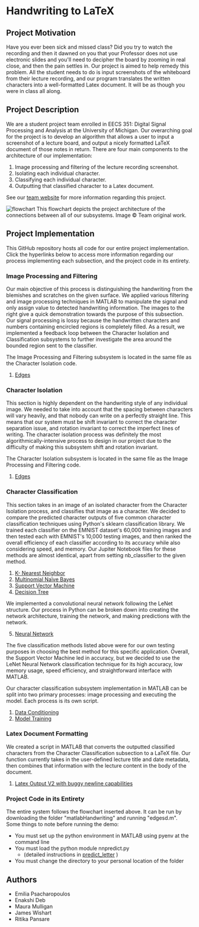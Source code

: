 # Handwriting to LaTeX
## Project Motivation
Have you ever been sick and missed class? Did you try to watch the recording and then it dawned on you that your Professor does not use electronic slides and you'll need to decipher the board by zooming in real close, and then the pain settles in. Our project is aimed to help remedy this problem.  All the student needs to do is input screenshots of the whiteboard from their lecture recording, and our program translates the written characters into a well-formatted Latex document. It will be as though you were in class all along.  

## Project Description

We are a student project team enrolled in EECS 351: Digital Signal Processing and Analysis at the University of Michigan.
Our overarching goal for the project is to develop an algorithm that allows a user to input a screenshot of a lecture board, and output a nicely formatted LaTeX document of those notes in return. There are four main components to the architecture of our implementation:
1. Image processing and filtering of the lecture recording screenshot.
2. Isolating each individual character.
3. Classifying each individual character.
4. Outputting that classified character to a Latex document.

See our [team website](https://sites.google.com/umich.edu/eecs-351-handwriting-to-latex/home?authuser=0) for more information regarding this project.

![flowchart](https://user-images.githubusercontent.com/84528674/165018351-2b05c0e2-7967-49e4-bc2d-b2d0b41fc758.jpg)
This flowchart depicts the project architecture of the connections between all of our subsystems. Image © Team original work.


## Project Implementation

This GitHub repository hosts all code for our entire project implementation. Click the hyperlinks below to access more information regarding our process implementing each subsection, and the project code in its entirety. 

### Image Processing and Filtering
Our main objective of this process is distinguishing the handwriting from the blemishes and scratches on the given surface. We applied various filtering and image processing techniques in MATLAB to manipulate the signal and only assign value to detected handwriting information. The images to the right give a quick demonstration towards the purpose of this subsection. Our signal processing is lossy because the handwritten characters and numbers containing encircled regions is completely filled. As a result, we implemented a feedback loop between the Character Isolation and Classification subsystems to further investigate the area around the bounded region sent to the classifier.

The Image Processing and Filtering subsystem is located in the same file as the Character Isolation code.
1. [Edges](https://github.com/EmiliaPsacharopoulos/HandwritingToLatex/blob/main/edgesd.m)

### Character Isolation
This section is highly dependent on the handwriting style of any individual image. We needed to take into account that the spacing between characters will vary heavily, and that nobody can write on a perfectly straight line. This means that our system must be shift invariant to correct the character separation issue, and rotation invariant to correct the imperfect lines of writing. The character isolation process was definitely the most algorithmically-intensive process to design in our project due to the difficulty of making this subsystem shift and rotation invariant. 

The Character Isolation subsystem is located in the same file as the Image Processing and Filtering code.
1. [Edges](https://github.com/EmiliaPsacharopoulos/HandwritingToLatex/blob/main/edgesd.m)


### Character Classification
This section takes in an image of an isolated character from the Character Isolation process, and classifies that image as a character. We decided to compare the predicted character outputs of five common character classification techniques using Python's sklearn classification library. We trained each classifier on the EMNIST dataset's 60,000 training images and then tested each with EMNIST's 10,000 testing images, and then ranked the overall efficiency of each classifier according to its accuracy while also considering speed, and memory. Our Jupiter Notebook files for these methods are almost identical, apart from setting nb_classifier to the given method.
1. [K- Nearest Neighbor](https://github.com/EmiliaPsacharopoulos/HandwritingToLatex/blob/main/KNearestNeighbors.ipynb)
2. [Multinomial Naïve Bayes](https://github.com/EmiliaPsacharopoulos/HandwritingToLatex/blob/main/GaussianNB.ipynb)
3. [Support Vector Machine](https://github.com/EmiliaPsacharopoulos/HandwritingToLatex/blob/main/SVM.ipynb)
4. [Decision Tree](https://github.com/EmiliaPsacharopoulos/HandwritingToLatex/blob/main/DecisionTree.ipynb)

We implemented a convolutional neural network following the LeNet structure. Our process in Python can be broken down into creating the network architecture, training the network, and making predictions with the network.

5. [Neural Network](https://github.com/EmiliaPsacharopoulos/HandwritingToLatex/blob/main/LeNet_CNN)

The five classification methods listed above were for our own testing purposes in choosing the best method for this specific application. Overall, the Support Vector Machine led in accuracy, but we decided to use the LeNet Neural Network classification technique for its high accuracy, low memory usage, speed efficiency, and straightforward interface with MATLAB.


Our character classification subsystem implementation in MATLAB can be split into two primary processes: image processing and executing the model. Each process is its own script.

1. [Data Conditioning](https://github.com/EmiliaPsacharopoulos/HandwritingToLatex/blob/main/data_conditioning.m)
2. [Model Training](https://github.com/EmiliaPsacharopoulos/HandwritingToLatex/blob/main/train_test.m)



### Latex Document Formatting
We created a script in MATLAB that converts the outputted classified characters from the Character Classification subsection to a LaTeX file. Our function currently takes in the user-defined lecture title and date metadata, then combines that information with the lecture content in the body of the document. 

1. [Latex Output V2 with buggy newline capabilities](https://github.com/EmiliaPsacharopoulos/HandwritingToLatex/blob/main/projectPDF.m)


###  Project Code in its Entirety
The entire system follows the flowchart inserted above. It can be run by downloading the folder "matlabHandwriting" and running "edgesd.m". Some things to note before running the demo:
* You must set up the python environment in MATLAB using pyenv at the command line 
* You must load the python module nnpredict.py
    * (detailed instructions in [predict_letter](https://github.com/EmiliaPsacharopoulos/HandwritingToLatex/blob/main/matlabHandwriting/predict_letter.m) )
* You must change the directory to your personal location of the folder


## Authors
* Emilia Psacharopoulos
* Enakshi Deb
* Maura Mulligan
* James Wishart
* Ritika Pansare
